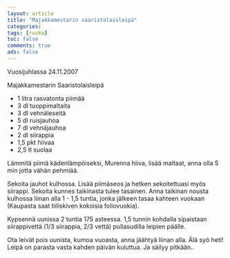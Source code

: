 ```yaml
--- 
layout: article 
title: "Majakkamestarin saaristolaisleipä" 
categories: 
tags: [ruoka]
toc: false 
comments: true 
ads: false 
--- 
```


Vuosijuhlassa 24.11.2007

Majakkamestarin Saaristolaisleipä

-   1 litra rasvatonta piimää
-   3 dl tuoppimaltaita
-   3 dl vehnäleseitä
-   5 dl ruisjauhoa
-   7 dl vehnäjauhoa
-   2 dl siirappia
-   1,5 pkt hiivaa
-   2,5 tl suolaa

Lämmitä piimä kädenlämpöiseksi, Murenna hiiva, lisää maltaat, anna olla
5 min jotta vähän pehmiää.

Sekoita jauhot kulhossa. Lisää piimäseos ja hetken sekoitettuasi myös
siirappi. Sekoita kunnes taikinasta tulee tasainen. Anna taikinan nousta
kulhossa liinan alla 1 - 1,5 tuntia, jonka jälkeen tasaa kahteen vuokaan
(Kaupasta saat tiiliskiven kokoisia foliovuokia). 

Kypsennä uunissa 2 tuntia 175 asteessa. 1,5 tunnin kohdalla sipaistaan
siirappivettä (1/3 siirappia, 2/3 vettä) pullasudilla leipien päälle.

Ota leivät pois uunista, kumoa vuoasta, anna jäähtyä liinan alla. Älä
syö heti! Leipä on parasta vasta kahden päivän kuluttua. Ja säilyy
pitkään..

